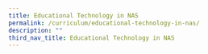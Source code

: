 ```yaml
---
title: Educational Technology in NAS
permalink: /curriculum/educational-technology-in-nas/
description: ""
third_nav_title: Educational Technology in NAS
---
```


